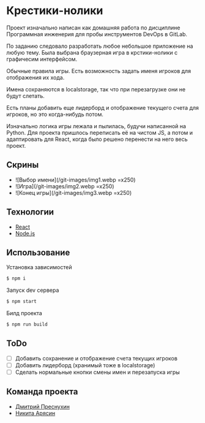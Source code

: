 # Крестики-нолики
Проект изначально написан как домашняя работа по дисциплине Программная инженерия для пробы инструментов DevOps в GitLab.

По заданию следовало разработать любое небольшое приложение на любую тему. Была выбрана браузерная игра в крстики-нолики с графичесим интерфейсом.

Обычные правила игры. Есть возможность задать именя игроков для отображения их хода.

Имена сохраняются в localstorage, так что при перезагрузке они не будут слетать.

Есть планы добавить еще лидерборд и отображение текущего счета для игроков, но это когда-нибудь потом.

Изначально логика игры лежала и пылилась, будучи написанной на Python. Для проекта пришлось переписать её на чистом JS, а потом и адаптировать для React, когда было решено перенести на него весь проект.

## Скрины
- ![Выбор имени](/git-images/img1.webp =x250)
- ![Игра](/git-images/img2.webp =x250)
- ![Конец игры](/git-images/img3.webp =x250)

## Технологии
- [React](https://ru.legacy.reactjs.org/)
- [Node.js](https://nodejs.org/en)

## Использование

Установка зависимостей
```sh
$ npm i
```

Запуск dev сервера
```sh
$ npm start
```

Билд проекта 
```sh
$ npm run build
```

## ToDo

- [ ] Добавить сохранение и отображение счета текущих игроков
- [ ] Добавить лидерборд (хранимый тоже в localstorage)
- [ ] Сделать нормальные кнопки смены имен и перезапуска игры

## Команда проекта
- [Дмитрий Преснухин](https://github.com/Redegit)
- [Никита Арясин](#)
